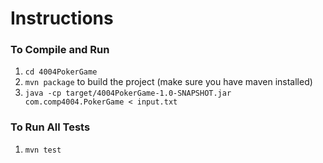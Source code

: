 # Instructions
### To Compile and Run
1. `cd 4004PokerGame`
2. `mvn package` to build the project (make sure you have maven installed)
3. `java -cp target/4004PokerGame-1.0-SNAPSHOT.jar com.comp4004.PokerGame < input.txt`

### To Run All Tests
1. `mvn test`
